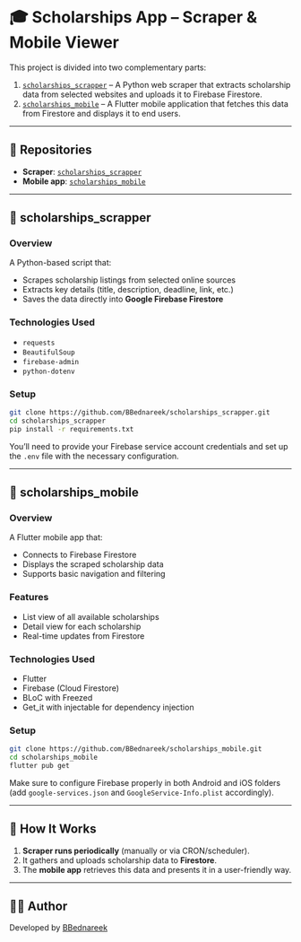 # 🎓 Scholarships App – Scraper & Mobile Viewer

This project is divided into two complementary parts:

1. [`scholarships_scrapper`](https://github.com/BBednareek/scholarships_scrapper) – A Python web scraper that extracts scholarship data from selected websites and uploads it to Firebase Firestore.
2. [`scholarships_mobile`](https://github.com/BBednareek/scholarships_mobile) – A Flutter mobile application that fetches this data from Firestore and displays it to end users.

---

## 📁 Repositories

- **Scraper**: [`scholarships_scrapper`](https://github.com/BBednareek/scholarships_scrapper)
- **Mobile app**: [`scholarships_mobile`](https://github.com/BBednareek/scholarships_mobile)

---

## 🔧 scholarships_scrapper

### Overview
A Python-based script that:
- Scrapes scholarship listings from selected online sources
- Extracts key details (title, description, deadline, link, etc.)
- Saves the data directly into **Google Firebase Firestore**

### Technologies Used
- `requests`
- `BeautifulSoup`
- `firebase-admin`
- `python-dotenv`

### Setup

```bash
git clone https://github.com/BBednareek/scholarships_scrapper.git
cd scholarships_scrapper
pip install -r requirements.txt
```

You’ll need to provide your Firebase service account credentials and set up the `.env` file with the necessary configuration.

---

## 📱 scholarships_mobile

### Overview
A Flutter mobile app that:
- Connects to Firebase Firestore
- Displays the scraped scholarship data
- Supports basic navigation and filtering

### Features
- List view of all available scholarships
- Detail view for each scholarship
- Real-time updates from Firestore

### Technologies Used
- Flutter
- Firebase (Cloud Firestore)
- BLoC with Freezed
- Get_it with injectable for dependency injection

### Setup

```bash
git clone https://github.com/BBednareek/scholarships_mobile.git
cd scholarships_mobile
flutter pub get
```

Make sure to configure Firebase properly in both Android and iOS folders (add `google-services.json` and `GoogleService-Info.plist` accordingly).

---

## 🔗 How It Works

1. **Scraper runs periodically** (manually or via CRON/scheduler).
2. It gathers and uploads scholarship data to **Firestore**.
3. The **mobile app** retrieves this data and presents it in a user-friendly way.

---

## 🧑‍💻 Author

Developed by [BBednareek](https://github.com/BBednareek)
